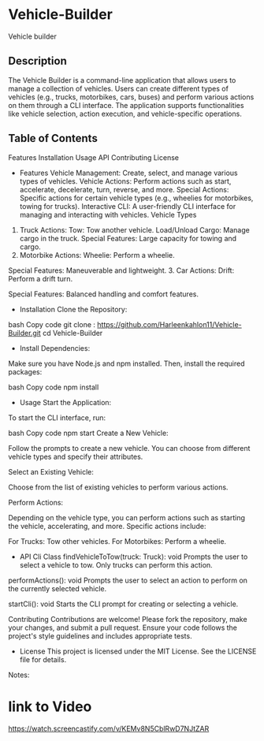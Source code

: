 # Vehicle-Builder
Vehicle builder

## Description
The Vehicle Builder is a command-line application that allows users to manage a collection of vehicles. Users can create different types of vehicles (e.g., trucks, motorbikes, cars, buses) and perform various actions on them through a CLI interface. The application supports functionalities like vehicle selection, action execution, and vehicle-specific operations.

## Table of Contents
 Features
 Installation
 Usage
 API
 Contributing
 License

* Features
Vehicle Management: Create, select, and manage various types of vehicles.
Vehicle Actions: Perform actions such as start, accelerate, decelerate, turn, reverse, and more.
Special Actions: Specific actions for certain vehicle types (e.g., wheelies for motorbikes, towing for trucks).
Interactive CLI: A user-friendly CLI interface for managing and interacting with vehicles.
Vehicle Types
1. Truck
Actions:
Tow: Tow another vehicle.
Load/Unload Cargo: Manage cargo in the truck.
Special Features:
Large capacity for towing and cargo.
2. Motorbike
Actions:
Wheelie: Perform a wheelie.

Special Features:
Maneuverable and lightweight.
3. Car
Actions:
Drift: Perform a drift turn.

Special Features:
Balanced handling and comfort features.

* Installation
Clone the Repository:

bash
Copy code
git clone : https://github.com/Harleenkahlon11/Vehicle-Builder.git
cd Vehicle-Builder

* Install Dependencies:

Make sure you have Node.js and npm installed. Then, install the required packages:

bash
Copy code
npm install

* Usage
Start the Application:

To start the CLI interface, run:

bash
Copy code
npm start
Create a New Vehicle:

Follow the prompts to create a new vehicle. You can choose from different vehicle types and specify their attributes.

Select an Existing Vehicle:

Choose from the list of existing vehicles to perform various actions.

Perform Actions:

Depending on the vehicle type, you can perform actions such as starting the vehicle, accelerating, and more. Specific actions include:

For Trucks: Tow other vehicles.
For Motorbikes: Perform a wheelie.


* API
Cli Class
findVehicleToTow(truck: Truck): void
Prompts the user to select a vehicle to tow. Only trucks can perform this action.

performActions(): void
Prompts the user to select an action to perform on the currently selected vehicle.

startCli(): void
Starts the CLI prompt for creating or selecting a vehicle.

Contributing
Contributions are welcome! Please fork the repository, make your changes, and submit a pull request. Ensure your code follows the project's style guidelines and includes appropriate tests.

* License
This project is licensed under the MIT License. See the LICENSE file for details.

Notes:
# link to Video

https://watch.screencastify.com/v/KEMv8N5CblRwD7NJtZAR